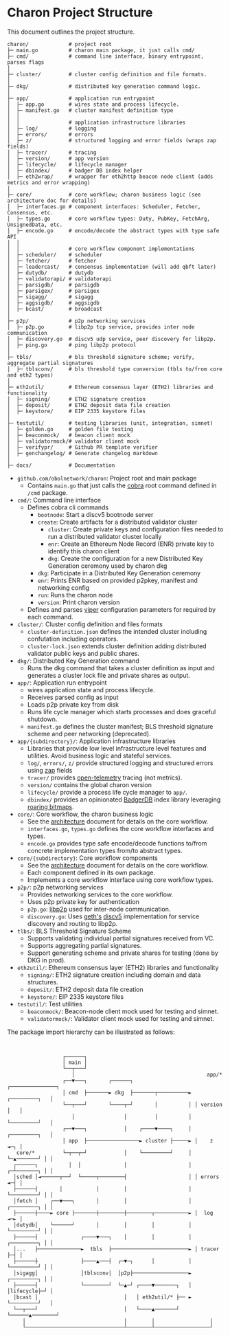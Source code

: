 # Charon Project Structure

This document outlines the project structure.

```
charon/             # project root
├─ main.go          # charon main package, it just calls cmd/
├─ cmd/             # command line interface, binary entrypoint, parses flags
│
├─ cluster/         # cluster config definition and file formats.
│
├─ dkg/             # distributed key generation command logic.
│
├─ app/             # application run entrypoint
│  ├─ app.go        # wires state and process lifecycle.
│  ├─ manifest.go   # cluster manifest definition type
│  │
│  │                # application infrastructure libraries
│  ├─ log/          # logging
│  ├─ errors/       # errors
│  ├─ z/            # structured logging and error fields (wraps zap fields)
│  ├─ tracer/       # tracing
│  ├─ version/      # app version
│  ├─ lifecycle/    # lifecycle manager
│  ├─ dbindex/      # badger DB index helper
│  ├─ eth2wrap/     # wrapper for eth2http beacon node client (adds metrics and error wrapping)
│
├─ core/            # core workflow; charon business logic (see architecture doc for details)
│  ├─ interfaces.go # component interfaces: Scheduler, Fetcher, Consensus, etc.
│  ├─ types.go      # core workflow types: Duty, PubKey, FetchArg, UnsignedData, etc.
│  ├─ encode.go     # encode/decode the abstract types with type safe API
│  │
│  │                # core workflow component implementations
│  ├─ scheduler/    # scheduler
│  ├─ fetcher/      # fetcher
│  ├─ leadercast/   # consensus implementation (will add qbft later)
│  ├─ dutydb/       # dutydb
│  ├─ validatorapi/ # validatorapi
│  ├─ parsigdb/     # parsigdb
│  ├─ parsigex/     # parsigex
│  ├─ sigagg/       # sigagg
│  ├─ aggsigdb/     # aggsigdb
│  ├─ bcast/        # broadcast
│
├─ p2p/             # p2p networking services
│  ├─ p2p.go        # libp2p tcp service, provides inter node communication
│  ├─ discovery.go  # discv5 udp service, peer discovery for libp2p.
│  ├─ ping.go       # ping libp2p protocol
│
├─ tbls/            # bls threshold signature scheme; verify, aggregate partial signatures
│  ├─ tblsconv/     # bls threshold type conversion (tbls to/from core and eth2 types)
│
├─ eth2util/        # Ethereum consensus layer (ETH2) libraries and functionality
│  ├─ signing/      # ETH2 signature creation
│  ├─ deposit/      # ETH2 deposit data file creation
│  ├─ keystore/     # EIP 2335 keystore files
│
├─ testutil/        # testing libraries (unit, integration, simnet)
│  ├─ golden.go     # golden file testing
│  ├─ beaconmock/   # beacon client mock
│  ├─ validatormock/# validator client mock
│  ├─ verifypr/     # Github PR template verifier
│  ├─ genchangelog/ # Generate changelog markdown
│
├─ docs/            # Documentation
```

- `github.com/obolnetwork/charon`: Project root and main package
  - Contains `main.go` that just calls the [cobra](https://github.com/spf13/cobra) root command defined in `/cmd` package.
- `cmd/`: Command line interface
  - Defines cobra cli commands
    - `bootnode`: Start a discv5 bootnode server
    - `create`: Create artifacts for a distributed validator cluster
      - `cluster`: Create private keys and configuration files needed to run a distributed validator cluster locally
      - `enr`: Create an Ethereum Node Record (ENR) private key to identify this charon client
      - `dkg`: Create the configuration for a new Distributed Key Generation ceremony used by charon dkg
    - `dkg`: Participate in a Distributed Key Generation ceremony
    - `enr`: Prints ENR based on provided p2pkey, manifest and networking config
    - `run`: Runs the charon node
    - `version`: Print charon version
  - Defines and parses [viper](https://github.com/spf13/viper) configuration parameters for required by each command.
- `cluster/`: Cluster config definition and files formats
  - `cluster-definition.json` defines the intended cluster including confutation including operators.
  - `cluster-lock.json` extends cluster definition adding distributed validator public keys and public shares.
- `dkg/`: Distributed Key Generation command
  - Runs the dkg command that takes a cluster definition as input and generates a cluster lock file and private shares as output.
- `app/`: Application run entrypoint
  - wires application state and process lifecycle.
  - Receives parsed config as input
  - Loads p2p private key from disk
  - Runs life cycle manager which starts processes and does graceful shutdown.
  - `manifest.go` defines the cluster manifest; BLS threshold signature scheme and peer networking (deprecated).
- `app/{subdirectory}/`: Application infrastructure libraries
  - Libraries that provide low level infrastructure level features and utilities. Avoid business logic and stateful services.
  - `log/`, `errors/`, `z/` provide structured logging and structured errors using [zap](https://github.com/uber-go/zap) fields
  - `tracer/` provides [open-telemetry](https://github.com/open-telemetry/opentelemetry-go) tracing (not metrics).
  - `version/` contains the global charon version
  - `lifecycle/` provide a process life cycle manager to `app/`.
  - `dbindex/` provides an opinionated [BadgerDB](https://github.com/dgraph-io/badger) index library leveraging [roaring bitmaps](https://github.com/dgraph-io/sroar).
- `core/`: Core workflow, the charon business logic
  - See the [architecture](architecture.md) document for details on the core workflow.
  - `interfaces.go`, `types.go` defines the core workflow interfaces and types.
  - `encode.go` provides type safe encode/decode functions to/from concrete implementation types from/to abstract types.
- `core/{subdirectory}`: Core workflow components
  - See the [architecture](architecture.md) document for details on the core workflow.
  - Each component defined in its own package.
  - Implements a core workflow interface using core workflow types.
- `p2p/`: p2p networking services
  - Provides networking services to the core workflow.
  - Uses p2p private key for authentication
  - `p2p.go`: [libp2p](https://github.com/libp2p/go-libp2p) used for inter-node communication.
  - `discovery.go`: Uses [geth's](https://github.com/ethereum/go-ethereum/tree/master/p2p/discover) [discv5](https://github.com/ethereum/devp2p/blob/master/discv5/discv5.md) implementation for service discovery and routing to libp2p.
- `tlbs/`: BLS Threshold Signature Scheme
  - Supports validating individual partial signatures received from VC.
  - Supports aggregating partial signatures.
  - Support generating scheme and private shares for testing (done by DKG in prod).
- `eth2util/`: Ethereum consensus layer (ETH2) libraries and functionality
  - `signing/`: ETH2 signature creation including domain and data structures.
  - `deposit/`: ETH2 deposit data file creation
  - `keystore/`: EIP 2335 keystore files
- `testutil/`: Test utilities
  - `beaconmock/`: Beacon-node client mock used for testing and simnet.
  - `validatormock/`: Validator client mock used for testing and simnet.

The package import hierarchy can be illustrated as follows:
```


                  ┌──────┐
                  │ main │
                  └──┬───┘
                     │                                           app/*
                  ┌──▼───┐       ┌──────┐                  ┌───────────────┐
                  │ cmd  ├───────► dkg  ├───────┬──────────► ┌─────────┐   │
                  └──┬───┘       └────┬─┘       │          │ │ version │   │
                     │                │         │          │ └─────────┘   │
                  ┌──▼───┐            │    ┌────▼────┐     │ ┌─────────┐   │
                  │ app  ├─────────────────► cluster ├─────► │    z    ◄─┐ │
   core/*         └─┬──┬─┘            │    └─────────┘     │ └─▲───────┘ │ │
  ┌──────┐          │  │              │                    │ ┌─┴───────┐ │ │
  │sched │◄──────┬──┘  └─────┬────────┤                    │ │ errors  ◄─┤ │
  ├──────┤       │           │        │                    │ └─────────┘ │ │
  │fetch │    ┌──▼───┐       │        │                    │ ┌─────────┐ │ │
  ├──────┼────► core ├───────┼────────┼────────┬───────────► │  log    ◄─► │
  │dutydb│    └──────┘       │        │        │           │ └─────────┘ │ │
  ├──────┤              ┌────▼───┐    │        │           │ ┌─────────┐ │ │
  │...   ├──────────────►  tbls  ├─────────────────────────► │ tracer  ├─┤ │
  ├──────┼              ├────▲───┤  ┌─▼─┐      │           │ └─────────┘ │ │
  │sigagg│              │tblsconv│  │p2p├──────────────────► ┌─────────┐ │ │
  ├──────┤              └────────┘  └─▲─┘ ┌────▼───────┐   │ │lifecycle├─┘ │
  │bcast │                            │   │ eth2util/* ├── ► └─────────┘   │
  └──┬───┘                            │   └────▲───────┘   └──────▲────────┘
     │                                │        │                  │
     └────────────────────────────────┴────────┴──────────────────┘

```
